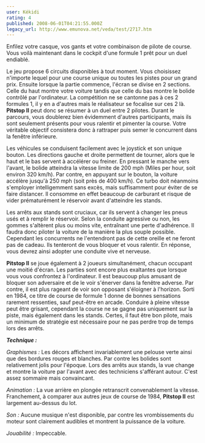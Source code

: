 ```yaml
---
user: Kékidi
rating: 4
published: 2008-06-01T04:21:55.000Z
legacy_url: http://www.emunova.net/veda/test/2717.htm
---
```

Enfilez votre casque, vos gants et votre combinaison de pilote de course. Vous voilà maintenant dans le cockpit d'une formule 1 prêt pour un duel endiablé.  

  

Le jeu propose 6 circuits disponibles à tout moment. Vous choisissez n'importe lequel pour une course unique ou toutes les pistes pour un grand prix. Ensuite lorsque la partie commence, l'écran se divise en 2 sections. Celle du haut montre votre voiture tandis que celle du bas montre le bolide contrôlé par l'ordinateur. La compétition ne se cantonne pas à ces 2 formules 1, il y en a d'autres mais le réalisateur se focalise sur ces 2 là. **Pitstop II** peut donc se résumer à un duel entre 2 pilotes. Durant le parcours, vous doublerez bien évidemment d'autres participants, mais ils sont seulement présents pour vous ralentir et pimenter la course. Votre véritable objectif consistera donc à rattraper puis semer le concurrent dans la fenêtre inférieure.  

  

Les véhicules se conduisent facilement avec le joystick et son unique bouton. Les directions gauche et droite permettent de tourner, alors que le haut et le bas servent à accélérer ou freiner. En pressant le manche vers l'avant, le bolide atteindra la vitesse limite de 200 mph (Miles per hour, soit environ 320 km/h). Par contre, en appuyant sur le bouton, la voiture accélère jusqu'à 250 mph (soit près de 400 km/h). Ce turbo doit néanmoins s'employer intelligemment sans excès, mais suffisamment pour éviter de se faire distancer. Il consomme en effet beaucoup de carburant et risque de vider prématurément le réservoir avant d'atteindre les stands.  

  

Les arrêts aux stands sont cruciaux, car ils servent à changer les pneus usés et à remplir le réservoir. Selon la conduite agressive ou non, les gommes s'altèrent plus ou moins vite, entraînant une perte d'adhérence. Il faudra donc piloter la voiture de la manière la plus souple possible. Cependant les concurrents ne l'entendront pas de cette oreille et ne feront pas de cadeau. Ils tenteront de vous bloquer et vous ralentir. En réponse, vous devrez ainsi adopter une conduite vive et nerveuse.  

  

**Pitstop II** se joue également à 2 joueurs simultanément, chacun occupant une moitié d'écran. Les parties sont encore plus exaltantes que lorsque vous vous confrontez à l'ordinateur. Il est beaucoup plus amusant de bloquer son adversaire et de le voir s'énerver dans la fenêtre adverse. Par contre, il est plus rageant de voir son opposant s'éloigner à l'horizon. Sorti en 1984, ce titre de course de formule 1 donne de bonnes sensations rarement ressenties, sauf peut-être en arcade. Conduire à pleine vitesse peut être grisant, cependant la course ne se gagne pas uniquement sur la piste, mais également dans les stands. Certes, il faut être bon pilote, mais un minimum de stratégie est nécessaire pour ne pas perdre trop de temps lors des arrêts.  

  

**_Technique :_**  

_Graphismes :_ Les décors affichent invariablement une pelouse verte ainsi que des bordures rouges et blanches. Par contre les bolides sont relativement jolis pour l'époque. Lors des arrêts aux stands, la vue change et montre la voiture par l'avant avec des techniciens s'afférant autour. C'est assez sommaire mais convaincant.  

_Animation :_ La vue arrière en plongée retranscrit convenablement la vitesse. Franchement, à comparer aux autres jeux de course de 1984, **Pitstop II** est largement au-dessus du lot.  

_Son :_ Aucune musique n'est disponible, par contre les vrombissements du moteur sont clairement audibles et montrent la puissance de la voiture.  

_Jouabilité :_ Impeccable.
